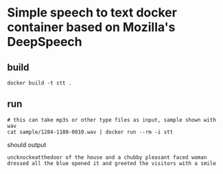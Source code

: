 # Simple speech to text docker container based on Mozilla's DeepSpeech

## build
```
docker build -t stt .
```

## run
```
# this can take mp3s or other type files as input, sample shown with wav
cat sample/1284-1180-0010.wav | docker run --rm -i stt
```
should output
```
uncknockeatthedoor of the house and a chubby pleasant faced woman dressed all the blue opened it and greeted the visitors with a smile
```
